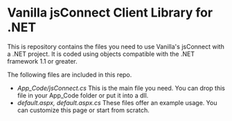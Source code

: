 # Vanilla jsConnect Client Library for .NET #

This is repository contains the files you need to use Vanilla's jsConnect with a .NET project.
It is coded using objects compatible with the .NET framework 1.1 or greater.

The following files are included in this repo.

* *App_Code/jsConnect.cs*
  This is the main file you need. You can drop this file in your App_Code folder or put it into a dll.  
* *default.aspx, default.aspx.cs*
  These files offer an example usage. You can customize this page or start from scratch.
